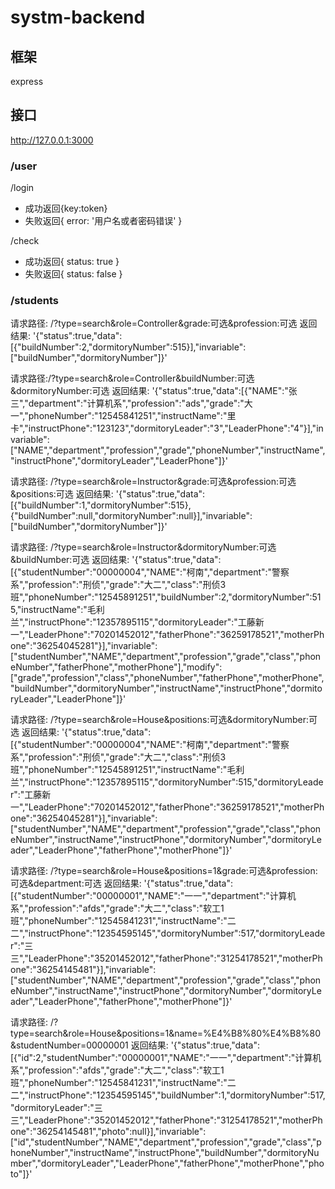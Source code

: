 # systm-backend

## 框架
express

## 接口
http://127.0.0.1:3000

### /user

/login 
- 成功返回{key:token}
- 失败返回{ error: '用户名或者密码错误' }

/check 
- 成功返回{ status: true }
- 失败返回{ status: false }

### /students

请求路径: /?type=search&role=Controller&grade:可选&profession:可选
返回结果: '{"status":true,"data":[{"buildNumber":2,"dormitoryNumber":515}],"invariable":["buildNumber","dormitoryNumber"]}'

请求路径:/?type=search&role=Controller&buildNumber:可选&dormitoryNumber:可选
返回结果: '{"status":true,"data":[{"NAME":"张三","department":"计算机系","profession":"ads","grade":"大一","phoneNumber":"12545841251","instructName":"里卡","instructPhone":"123123","dormitoryLeader":"3","LeaderPhone":"4"}],"invariable":["NAME","department","profession","grade","phoneNumber","instructName","instructPhone","dormitoryLeader","LeaderPhone"]}'

请求路径: /?type=search&role=Instructor&grade:可选&profession:可选&positions:可选
返回结果: '{"status":true,"data":[{"buildNumber":1,"dormitoryNumber":515},{"buildNumber":null,"dormitoryNumber":null}],"invariable":["buildNumber","dormitoryNumber"]}'

请求路径: /?type=search&role=Instructor&dormitoryNumber:可选&buildNumber:可选
返回结果: '{"status":true,"data":[{"studentNumber":"00000004","NAME":"柯南","department":"警察系","profession":"刑侦","grade":"大二","class":"刑侦3班","phoneNumber":"12545891251","buildNumber":2,"dormitoryNumber":515,"instructName":"毛利兰","instructPhone":"12357895115","dormitoryLeader":"工藤新一","LeaderPhone":"70201452012","fatherPhone":"36259178521","motherPhone":"36254045281"}],"invariable":["studentNumber","NAME","department","profession","grade","class","phoneNumber","fatherPhone","motherPhone"],"modify":["grade","profession","class","phoneNumber","fatherPhone","motherPhone","buildNumber","dormitoryNumber","instructName","instructPhone","dormitoryLeader","LeaderPhone"]}'

请求路径: /?type=search&role=House&positions:可选&dormitoryNumber:可选
返回结果: '{"status":true,"data":[{"studentNumber":"00000004","NAME":"柯南","department":"警察系","profession":"刑侦","grade":"大二","class":"刑侦3班","phoneNumber":"12545891251","instructName":"毛利兰","instructPhone":"12357895115","dormitoryNumber":515,"dormitoryLeader":"工藤新一","LeaderPhone":"70201452012","fatherPhone":"36259178521","motherPhone":"36254045281"}],"invariable":["studentNumber","NAME","department","profession","grade","class","phoneNumber","instructName","instructPhone","dormitoryNumber","dormitoryLeader","LeaderPhone","fatherPhone","motherPhone"]}'

请求路径: /?type=search&role=House&positions=1&grade:可选&profession:可选&department:可选
返回结果: '{"status":true,"data":[{"studentNumber":"00000001","NAME":"一一","department":"计算机系","profession":"afds","grade":"大二","class":"软工1班","phoneNumber":"12545841231","instructName":"二二","instructPhone":"12354595145","dormitoryNumber":517,"dormitoryLeader":"三三","LeaderPhone":"35201452012","fatherPhone":"31254178521","motherPhone":"36254145481"}],"invariable":["studentNumber","NAME","department","profession","grade","class","phoneNumber","instructName","instructPhone","dormitoryNumber","dormitoryLeader","LeaderPhone","fatherPhone","motherPhone"]}'

请求路径: /?type=search&role=House&positions=1&name=%E4%B8%80%E4%B8%80&studentNumber=00000001
返回结果: '{"status":true,"data":[{"id":2,"studentNumber":"00000001","NAME":"一一","department":"计算机系","profession":"afds","grade":"大二","class":"软工1班","phoneNumber":"12545841231","instructName":"二二","instructPhone":"12354595145","buildNumber":1,"dormitoryNumber":517,"dormitoryLeader":"三三","LeaderPhone":"35201452012","fatherPhone":"31254178521","motherPhone":"36254145481","photo":null}],"invariable":["id","studentNumber","NAME","department","profession","grade","class","phoneNumber","instructName","instructPhone","buildNumber","dormitoryNumber","dormitoryLeader","LeaderPhone","fatherPhone","motherPhone","photo"]}'